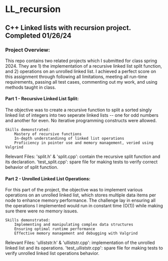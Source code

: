 # LL_recursion

## C++ Linked lists with recursion project. Completed 01/26/24

### Project Overview:
This repo contains two related projects which I submitted for class spring 2024. They are 1) the implementation of a recursive linked list split function, and 2) operations on an unrolled linked list. I achieved a perfect score on this assignment through following all limitations, meeting all run-time requirements, passing all test cases, commenting out my work, and using methods taught in class. 

#### Part 1 - Recursive Linked List Split:
The objective was to create a recursive function to split a sorted singly linked list of integers into two seperate linked lists -- one for odd numbers and another for even. No iterative programming constructs were allowed.

    Skills demonstrated:
        Mastery of recursive functions
        In-depth understandinng of linked list operations
        Proficiency in pointer use and memory management, veried using Valgrind

Relevant Files:
'split.h' & 'split.cpp': contain the recursive split function and its declaration.
'test_split.cpp': spare file for making tests to verify correct behavior of split function.

#### Part 2 - Unrolled Linked List Operations:
For this part of the project, the objective was to implement various operations on an unrolled linked list, which stores multiple data items per node to enhance memory performance. The challenge lay in ensuring all the operations I implemented would run in constant time (O(1)) while making sure there were no memory issues.

    Skills demonstrated:
        Implementing and manipulating complex data structures
        Ensuring optimal runtime performance
        Effective memory management and debugging with Valgrind

Relevant Files:
'ulliststr.h' & 'ulliststr.cpp': implementation of the unrolled linked list and its operations.
'test_ulliststr.cpp': spare file for making tests to verify unrolled linked list operations behavior.
